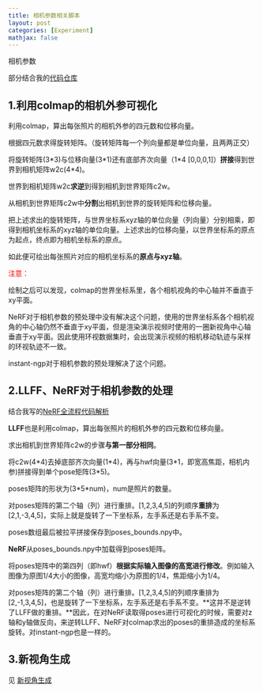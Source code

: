 ```yaml
---
title: 相机参数相关脚本
layout: post
categories: [Experiment]
mathjax: false
---
```


相机参数

<!-- more -->

部分结合我的[代码仓库]( https://github.com/bit704/visual-poses)

## 1.利用colmap的相机外参可视化

利用colmap，算出每张照片的相机外参的四元数和位移向量。

根据四元数求得旋转矩阵。（旋转矩阵每一个列向量都是单位向量，且两两正交）

将旋转矩阵(3\*3)与位移向量(3\*1)还有底部齐次向量（1\*4 [0,0,0,1]）**拼接**得到世界到相机矩阵w2c(4*4)。

世界到相机矩阵w2c**求逆**到得到相机到世界矩阵c2w。

从相机到世界矩阵c2w中**分割**出相机到世界的旋转矩阵和位移向量。

把上述求出的旋转矩阵，与世界坐标系xyz轴的单位向量（列向量）分别相乘，即得到相机坐标系的xyz轴的单位向量。上述求出的位移向量，以世界坐标系的原点为起点，终点即为相机坐标系的原点。

如此便可绘出每张照片对应的相机坐标系的**原点与xyz轴**。

<font color="red">注意：</font>

绘制之后可以发现，colmap的世界坐标系里，各个相机视角的中心轴并不垂直于xy平面。

NeRF对于相机参数的预处理中没有解决这个问题，使用的世界坐标系各个相机视角的中心轴仍然不垂直于xy平面，但是渲染演示视频时使用的一圈新视角中心轴垂直于xy平面。因此使用环视数据集时，会出现演示视频的相机移动轨迹与采样的环视轨迹不一致。

instant-ngp对于相机参数的预处理解决了这个问题。

## 2.LLFF、NeRF对于相机参数的处理

结合我写的[NeRF全流程代码解析](NeRF全流程代码解析.md)

**LLFF**也是利用colmap，算出每张照片的相机外参的四元数和位移向量。

求出相机到世界矩阵c2w的步骤**与第一部分相同**。

将c2w(4\*4)去掉底部齐次向量(1\*4)，再与hwf向量(3*1，即宽高焦距，相机内参)拼接得到单个pose矩阵(3\*5)。

poses矩阵的形状为(3\*5\*num)，num是照片的数量。

对poses矩阵的第二个轴（列）进行重排。[1,2,3,4,5]的列顺序**重排**为[2,1,-3,4,5]，实际上就是旋转了一下坐标系，左手系还是右手系不变。

poses数组最后被拉平拼接保存到poses_bounds.npy中。

**NeRF**从poses_bounds.npy中加载得到poses矩阵。

将poses矩阵中的第四列（即hwf）**根据实际输入图像的高宽进行修改**。例如输入图像为原图1/4大小的图像，高宽均缩小为原图的1/4，焦距缩小为1/4。

对poses矩阵的第二个轴（列）进行重排。[1,2,3,4,5]的列顺序重排为[2,-1,3,4,5]，也是旋转了一下坐标系，左手系还是右手系不变。**这并不是逆转了LLFF做的重排。**因此，在对NeRF读取得poses进行可视化的时候，需要对z轴和y轴做反向，来逆转LLFF、NeRF对colmap求出的poses的重排造成的坐标系旋转。对instant-ngp也是一样的。

## 3.新视角生成

见 [新视角生成](https://github.com/bit704/visual-poses#%E4%BA%8C%E7%94%9F%E6%88%90%E6%96%B0%E8%A7%86%E8%A7%92)



















